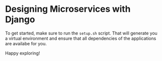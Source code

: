 # Designing Microservices with Django

To get started, make sure to run the `setup.sh` script. That will generate you a virtual environment and ensure that all dependencies of the applications are availabe for you.

Happy exploring!
